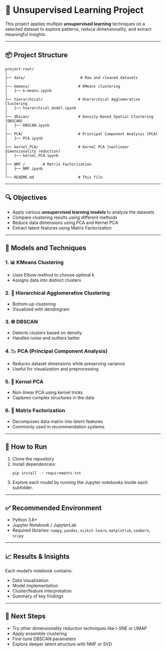 
# 🧠 Unsupervised Learning Project

This project applies multiple **unsupervised learning** techniques on a selected dataset to explore patterns, reduce dimensionality, and extract meaningful insights.

---

## 📦 Project Structure

```
project-root/
│
├── data/                         # Raw and cleaned datasets
│
├── kmeans/                      # KMeans clustering
│   ├── k-means.ipynb
│
├── hierarchical/                # Hierarchical Agglomerative Clustering
│   ├── hierarchical_model.ipynb
│
├── dbscan/                      # Density-Based Spatial Clustering (DBSCAN)
│   ├── DBSCAN.ipynb
│
├── PCA/                         # Principal Component Analysis (PCA)
│   ├── PCA.ipynb
│
├── kernel_PCA/                  # Kernel PCA (nonlinear dimensionality reduction)
│   ├── kernel_PCA.ipynb
│
├── NMF /        # Matrix Factorization
│   ├── NMF.ipynb
│
└── README.md                    # This file
```

---

## 🔍 Objectives

- Apply various **unsupervised learning models** to analyze the datasets
- Compare clustering results using different methods
- Reduce data dimensions using PCA and Kernel PCA
- Extract latent features using Matrix Factorization

---

## 🧪 Models and Techniques

### 1. 📊 KMeans Clustering
- Uses Elbow method to choose optimal k
- Assigns data into distinct clusters

### 2. 🧬 Hierarchical Agglomerative Clustering
- Bottom-up clustering
- Visualized with dendrogram

### 3. 🌐 DBSCAN
- Detects clusters based on density
- Handles noise and outliers better

### 4. 📉 PCA (Principal Component Analysis)
- Reduces dataset dimensions while preserving variance
- Useful for visualization and preprocessing

### 5. 🔁 Kernel PCA
- Non-linear PCA using kernel tricks
- Captures complex structures in the data

### 6. 🧱 Matrix Factorization
- Decomposes data matrix into latent features
- Commonly used in recommendation systems

---

## 🚀 How to Run

1. Clone the repository
2. Install dependencies:
   ```bash
   pip install -r requirements.txt
   ```
3. Explore each model by running the Jupyter notebooks inside each subfolder.

---

## ✅ Recommended Environment

- Python 3.8+
- Jupyter Notebook / JupyterLab
- Required libraries: `numpy`, `pandas`, `scikit-learn`, `matplotlib`, `seaborn`, `scipy`

---

## 📈 Results & Insights

Each model’s notebook contains:
- Data visualization
- Model implementation
- Cluster/feature interpretation
- Summary of key findings

---

## 🧠 Next Steps

- Try other dimensionality reduction techniques like t-SNE or UMAP
- Apply ensemble clustering
- Fine-tune DBSCAN parameters
- Explore deeper latent structure with NMF or SVD

